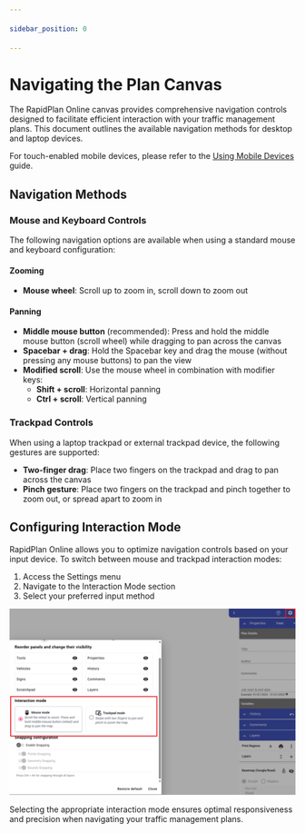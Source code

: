 ```yaml
---

sidebar_position: 0

---
```


# Navigating the Plan Canvas

The RapidPlan Online canvas provides comprehensive navigation controls designed to facilitate efficient interaction with your traffic management plans. This document outlines the available navigation methods for desktop and laptop devices.

For touch-enabled mobile devices, please refer to the [Using Mobile Devices](../using-mobile-devices/using-mobile-devices.md) guide.

## Navigation Methods

### Mouse and Keyboard Controls

The following navigation options are available when using a standard mouse and keyboard configuration:

#### Zooming

- **Mouse wheel**: Scroll up to zoom in, scroll down to zoom out

#### Panning

- **Middle mouse button** (recommended): Press and hold the middle mouse button (scroll wheel) while dragging to pan across the canvas
- **Spacebar + drag**: Hold the Spacebar key and drag the mouse (without pressing any mouse buttons) to pan the view
- **Modified scroll**: Use the mouse wheel in combination with modifier keys:
  - **Shift + scroll**: Horizontal panning
  - **Ctrl + scroll**: Vertical panning

### Trackpad Controls

When using a laptop trackpad or external trackpad device, the following gestures are supported:

- **Two-finger drag**: Place two fingers on the trackpad and drag to pan across the canvas
- **Pinch gesture**: Place two fingers on the trackpad and pinch together to zoom out, or spread apart to zoom in

## Configuring Interaction Mode

RapidPlan Online allows you to optimize navigation controls based on your input device. To switch between mouse and trackpad interaction modes:

1. Access the Settings menu
2. Navigate to the Interaction Mode section
3. Select your preferred input method

![Interaction Mode Settings](./assets/settings-panel-interaction-mode.png)

Selecting the appropriate interaction mode ensures optimal responsiveness and precision when navigating your traffic management plans.
